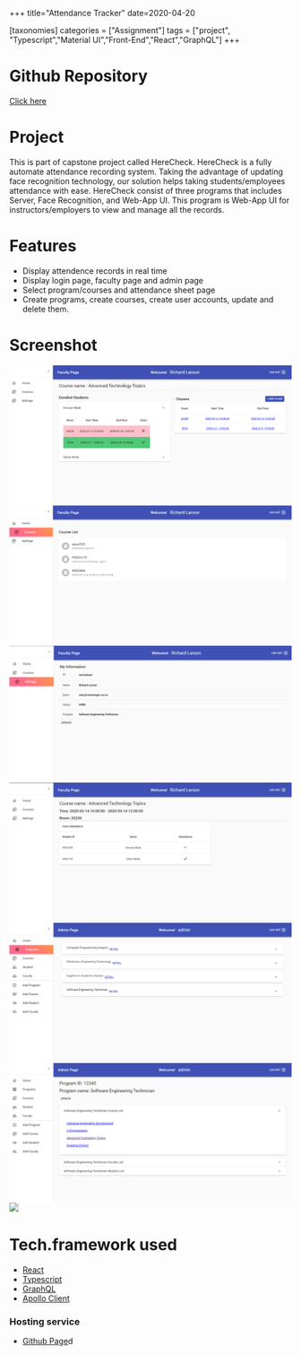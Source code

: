 +++
title="Attendance Tracker"
date=2020-04-20

[taxonomies]
categories = ["Assignment"]
tags = ["project", "Typescript","Material UI","Front-End","React","GraphQL"]
+++

# Github Repository
[Click here](https://github.com/emptyfridge0900/HereCheck)


# Project
This is part of capstone project called HereCheck. HereCheck is a fully automate attendance recording system. Taking the advantage of updating face recognition technology, our solution helps taking students/employees attendance with ease. HereCheck consist of three programs that includes Server, Face Recognition, and Web-App UI. This program is Web-App UI for instructors/employers to view and manage all the records. 

# Features
- Display attendence records in real time 
- Display login page, faculty page and admin page
- Select program/courses and attendance sheet page 
- Create programs, create courses, create user accounts, update and delete them.

# Screenshot
![](/images/tracker/1.png)
![](/images/tracker/2.png)
![](/images/tracker/3.png)
![](/images/tracker/4.png)
![](/images/tracker/5.png)
![](/images/tracker/6.png)
![](/images/tracker/7.png)


# Tech.framework used
- [React](https://reactjs.org/)
- [Typescript](https://www.typescriptlang.org/)
- [GraphQL](https://graphql.org/)
- [Apollo Client](https://www.apollographql.com/apollo-client)

### Hosting service
- [Github Page](https://pages.github.com/)d


